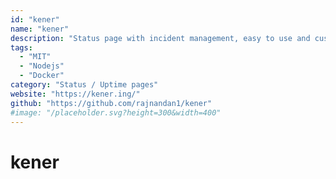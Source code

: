 ```yaml
---
id: "kener"
name: "kener"
description: "Status page with incident management, easy to use and customize."
tags:
  - "MIT"
  - "Nodejs"
  - "Docker"
category: "Status / Uptime pages"
website: "https://kener.ing/"
github: "https://github.com/rajnandan1/kener"
#image: "/placeholder.svg?height=300&width=400"
---
```


# kener
